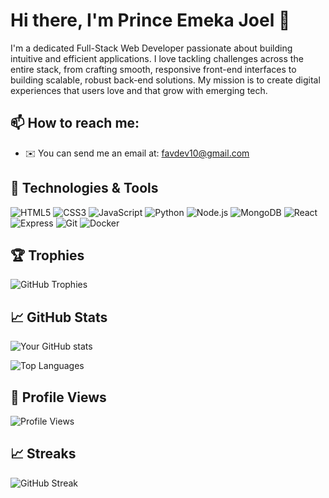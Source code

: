 # Hi there, I'm Prince Emeka Joel 👋

I'm a dedicated Full-Stack Web Developer passionate about building intuitive and efficient applications. I love tackling challenges across the entire stack, from crafting smooth, responsive front-end interfaces to building scalable, robust back-end solutions. My mission is to create digital experiences that users love and that grow with emerging tech.

## 📫 How to reach me:
* ✉️ You can send me an email at: favdev10@gmail.com

## 💼 Technologies & Tools
![HTML5](https://img.shields.io/badge/-HTML5-E34F26?logo=html5&logoColor=white)
![CSS3](https://img.shields.io/badge/-CSS3-1572B6?logo=css3&logoColor=white)
![JavaScript](https://img.shields.io/badge/-JavaScript-F7DF1E?logo=javascript&logoColor=black)
![Python](https://img.shields.io/badge/-Python-3776AB?logo=python&logoColor=white)
![Node.js](https://img.shields.io/badge/-Node.js-339933?logo=node.js&logoColor=white)
![MongoDB](https://img.shields.io/badge/-MongoDB-47A248?logo=mongodb&logoColor=white)
![React](https://img.shields.io/badge/-React-61DAFB?logo=react&logoColor=black)
![Express](https://img.shields.io/badge/-Express-000000?logo=express&logoColor=white)
![Git](https://img.shields.io/badge/-Git-F05032?logo=git&logoColor=white)
![Docker](https://img.shields.io/badge/-Docker-2496ED?logo=docker&logoColor=white)

## 🏆 Trophies
![GitHub Trophies](https://github-profile-trophy.vercel.app/?username=princeemekajoel&theme=onedark)

## 📈 GitHub Stats
![Your GitHub stats](https://github-readme-stats.vercel.app/api?username=princeemekajoel&show_icons=true&theme=radical)

![Top Languages](https://github-readme-stats.vercel.app/api/top-langs/?username=princeemekajoel&layout=compact)

## 🌟 Profile Views
![Profile Views](https://komarev.com/ghpvc/?username=princeemekajoel)

## 📈 Streaks
![GitHub Streak](https://github-readme-streak-stats.herokuapp.com/?user=princeemekajoel)
